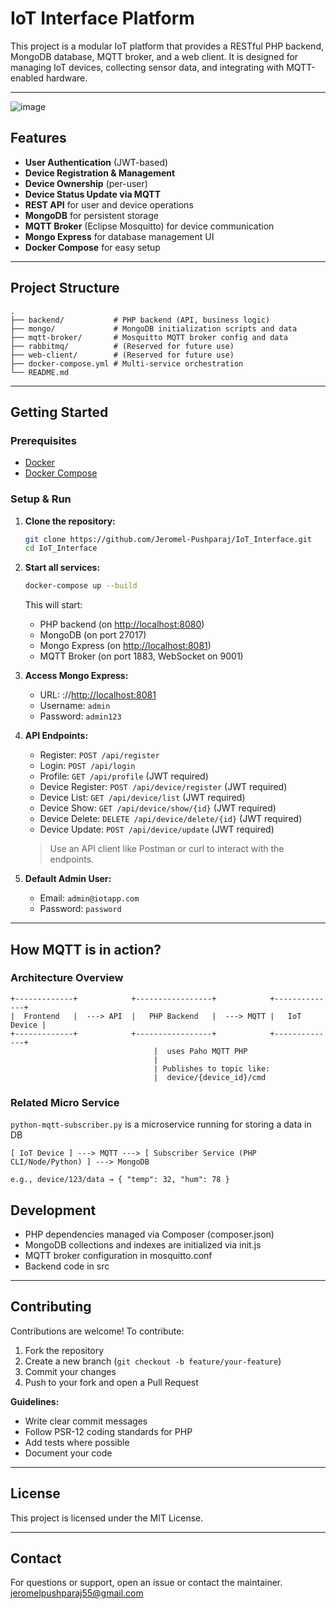 # IoT Interface Platform

This project is a modular IoT platform that provides a RESTful PHP backend, MongoDB database, MQTT broker, and a web client. It is designed for managing IoT devices, collecting sensor data, and integrating with MQTT-enabled hardware.

---
![image](https://github.com/user-attachments/assets/dff384d6-1761-4e02-9c6f-54efaac34374)

## Features

- **User Authentication** (JWT-based)
- **Device Registration & Management**
- **Device Ownership** (per-user)
- **Device Status Update via MQTT**
- **REST API** for user and device operations
- **MongoDB** for persistent storage
- **MQTT Broker** (Eclipse Mosquitto) for device communication
- **Mongo Express** for database management UI
- **Docker Compose** for easy setup

---

## Project Structure

```
.
├── backend/           # PHP backend (API, business logic)
├── mongo/             # MongoDB initialization scripts and data
├── mqtt-broker/       # Mosquitto MQTT broker config and data
├── rabbitmq/          # (Reserved for future use)
├── web-client/        # (Reserved for future use)
├── docker-compose.yml # Multi-service orchestration
└── README.md
```

---

## Getting Started

### Prerequisites

- [Docker](https://www.docker.com/get-started)
- [Docker Compose](https://docs.docker.com/compose/)

### Setup & Run

1. **Clone the repository:**
   ```sh
   git clone https://github.com/Jeromel-Pushparaj/IoT_Interface.git
   cd IoT_Interface
   ```

2. **Start all services:**
   ```sh
   docker-compose up --build
   ```
   This will start:
   - PHP backend (on [http://localhost:8080](http://localhost:8080))
   - MongoDB (on port 27017)
   - Mongo Express (on [http://localhost:8081](http://localhost:8081))
   - MQTT Broker (on port 1883, WebSocket on 9001)

3. **Access Mongo Express:**
   - URL: ://[http://localhost:8081](httplocalhost:8081)
   - Username: `admin`
   - Password: `admin123`

4. **API Endpoints:**
   - Register: `POST /api/register`
   - Login: `POST /api/login`
   - Profile: `GET /api/profile` (JWT required)
   - Device Register: `POST /api/device/register` (JWT required)
   - Device List: `GET /api/device/list` (JWT required)
   - Device Show: `GET /api/device/show/{id}` (JWT required)
   - Device Delete: `DELETE /api/device/delete/{id}` (JWT required)
   - Device Update: `POST /api/device/update` (JWT required)

   > Use an API client like Postman or curl to interact with the endpoints.

5. **Default Admin User:**
   - Email: `admin@iotapp.com`
   - Password: `password`

---

## How MQTT is in action?

### Architecture Overview
```
+-------------+            +-----------------+            +--------------+
|  Frontend   |  ---> API  |   PHP Backend   |  ---> MQTT |   IoT Device |
+-------------+            +-----------------+            +--------------+
                                |  uses Paho MQTT PHP
                                |
                                | Publishes to topic like:
                                |  device/{device_id}/cmd

```
### Related Micro Service

`python-mqtt-subscriber.py` is a microservice running for storing a data in DB
```
[ IoT Device ] ---> MQTT ---> [ Subscriber Service (PHP CLI/Node/Python) ] ---> MongoDB

e.g., device/123/data → { "temp": 32, "hum": 78 }

```

## Development

- PHP dependencies managed via Composer (composer.json)
- MongoDB collections and indexes are initialized via init.js
- MQTT broker configuration in mosquitto.conf
- Backend code in src

---

## Contributing

Contributions are welcome! To contribute:

1. Fork the repository
2. Create a new branch (`git checkout -b feature/your-feature`)
3. Commit your changes
4. Push to your fork and open a Pull Request

**Guidelines:**
- Write clear commit messages
- Follow PSR-12 coding standards for PHP
- Add tests where possible
- Document your code

---

## License

This project is licensed under the MIT License.

---

## Contact

For questions or support, open an issue or contact the maintainer.
    jeromelpushparaj55@gmail.com
